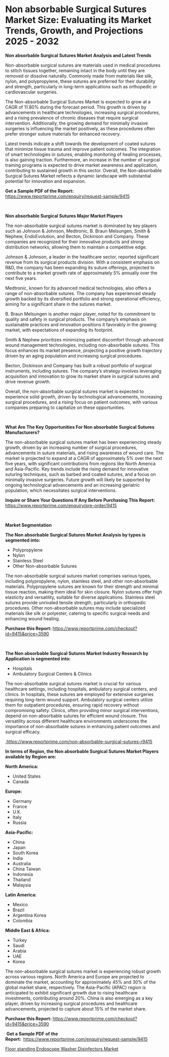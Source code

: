 <p><h1>Non absorbable Surgical Sutures Market Size: Evaluating its Market Trends, Growth, and Projections 2025 - 2032</h1></p><p><strong>Non absorbable Surgical Sutures Market Analysis and Latest Trends</strong></p>
<p><p>Non-absorbable surgical sutures are materials used in medical procedures to stitch tissues together, remaining intact in the body until they are removed or dissolve naturally. Commonly made from materials like silk, nylon, and polypropylene, these sutures are preferred for their durability and strength, particularly in long-term applications such as orthopedic or cardiovascular surgeries.</p><p>The Non-absorbable Surgical Sutures Market is expected to grow at a CAGR of 11.80% during the forecast period. This growth is driven by advancements in healthcare technologies, increasing surgical procedures, and a rising prevalence of chronic diseases that require surgical intervention. Additionally, the growing demand for minimally invasive surgeries is influencing the market positively, as these procedures often prefer stronger suture materials for enhanced recovery.</p><p>Latest trends indicate a shift towards the development of coated sutures that minimize tissue trauma and improve patient outcomes. The integration of smart technologies in sutures, enabling monitoring of healing processes, is also gaining traction. Furthermore, an increase in the number of surgical training programs is expected to drive market awareness and application, contributing to sustained growth in this sector. Overall, the Non-absorbable Surgical Sutures Market reflects a dynamic landscape with substantial potential for innovation and expansion.</p></p>
<p><strong>Get a Sample PDF of the Report:&nbsp;</strong> <a href="https://www.reportprime.com/enquiry/request-sample/9415?utm_campaign=2740&utm_medium=2&utm_source=Github&utm_content=ia&utm_term=20032025&utm_id=non-absorbable-surgical-sutures">https://www.reportprime.com/enquiry/request-sample/9415</a></p>
<p>&nbsp;</p>
<p><strong>Non absorbable Surgical Sutures Major Market Players</strong></p>
<p><p>The non-absorbable surgical sutures market is dominated by key players such as Johnson & Johnson, Medtronic, B. Braun Melsungen, Smith & Nephew, EndoEvolution, and Becton, Dickinson and Company. These companies are recognized for their innovative products and strong distribution networks, allowing them to maintain a competitive edge.</p><p>Johnson & Johnson, a leader in the healthcare sector, reported significant revenue from its surgical products division. With a consistent emphasis on R&D, the company has been expanding its suture offerings, projected to contribute to a market growth rate of approximately 5% annually over the next five years.</p><p>Medtronic, known for its advanced medical technologies, also offers a range of non-absorbable sutures. The company has experienced steady growth backed by its diversified portfolio and strong operational efficiency, aiming for a significant share in the sutures market.</p><p>B. Braun Melsungen is another major player, noted for its commitment to quality and safety in surgical products. The company’s emphasis on sustainable practices and innovation positions it favorably in the growing market, with expectations of expanding its footprint.</p><p>Smith & Nephew prioritizes minimizing patient discomfort through advanced wound management technologies, including non-absorbable sutures. This focus enhances its market presence, projecting a positive growth trajectory driven by an aging population and increasing surgical procedures.</p><p>Becton, Dickinson and Company has built a robust portfolio of surgical instruments, including sutures. The company’s strategy involves leveraging acquisition and innovation to grow its market share in surgical sutures and drive revenue growth.</p><p>Overall, the non-absorbable surgical sutures market is expected to experience solid growth, driven by technological advancements, increasing surgical procedures, and a rising focus on patient outcomes, with various companies preparing to capitalize on these opportunities.</p></p>
<p>&nbsp;</p>
<p><strong>What Are The Key Opportunities For Non absorbable Surgical Sutures Manufacturers?</strong></p>
<p><p>The non-absorbable surgical sutures market has been experiencing steady growth, driven by an increasing number of surgical procedures, advancements in suture materials, and rising awareness of wound care. The market is projected to expand at a CAGR of approximately 5% over the next five years, with significant contributions from regions like North America and Asia-Pacific. Key trends include the rising demand for innovative suturing techniques, such as barbed and coated sutures, and a focus on minimally invasive surgeries. Future growth will likely be supported by ongoing technological advancements and an increasing geriatric population, which necessitates surgical interventions.</p></p>
<p><strong>Inquire or Share Your Questions If Any Before Purchasing This Report:</strong> <a href="https://www.reportprime.com/enquiry/pre-order/9415?utm_campaign=2740&utm_medium=2&utm_source=Github&utm_content=ia&utm_term=20032025&utm_id=non-absorbable-surgical-sutures">https://www.reportprime.com/enquiry/pre-order/9415</a></p>
<p>&nbsp;</p>
<p><strong>Market Segmentation</strong></p>
<p><strong>The Non absorbable Surgical Sutures Market Analysis by types is segmented into:</strong></p>
<p><ul><li>Polypropylene</li><li>Nylon</li><li>Stainless Steel</li><li>Other Non-absorbable Sutures</li></ul></p>
<p><p>The non-absorbable surgical sutures market comprises various types, including polypropylene, nylon, stainless steel, and other non-absorbable materials. Polypropylene sutures are known for their strength and minimal tissue reaction, making them ideal for skin closure. Nylon sutures offer high elasticity and versatility, suitable for diverse applications. Stainless steel sutures provide unrivaled tensile strength, particularly in orthopedic procedures. Other non-absorbable sutures may include specialized materials like silk or polyester, catering to specific surgical needs and enhancing wound healing.</p></p>
<p><strong>Purchase this Report:&nbsp;</strong><a href="https://www.reportprime.com/checkout?id=9415&price=3590&utm_campaign=2740&utm_medium=2&utm_source=Github&utm_content=ia&utm_term=20032025&utm_id=non-absorbable-surgical-sutures">https://www.reportprime.com/checkout?id=9415&price=3590</a></p>
<p>&nbsp;</p>
<p><strong>The Non absorbable Surgical Sutures Market Industry Research by Application is segmented into:</strong></p>
<p><ul><li>Hospitals</li><li>Ambulatory Surgical Centers & Clinics</li></ul></p>
<p><p>The non-absorbable surgical sutures market is crucial for various healthcare settings, including hospitals, ambulatory surgical centers, and clinics. In hospitals, these sutures are employed for extensive surgeries requiring long-term wound support. Ambulatory surgical centers utilize them for outpatient procedures, ensuring rapid recovery without compromising safety. Clinics, often providing minor surgical interventions, depend on non-absorbable sutures for efficient wound closure. This versatility across different healthcare environments underscores the importance of non-absorbable sutures in enhancing patient outcomes and surgical efficacy.</p></p>
<p><a href="https://www.reportprime.com/non-absorbable-surgical-sutures-r9415?utm_campaign=2740&utm_medium=2&utm_source=Github&utm_content=ia&utm_term=20032025&utm_id=non-absorbable-surgical-sutures">&nbsp;https://www.reportprime.com/non-absorbable-surgical-sutures-r9415</a></p>
<p><strong>In terms of Region, the Non absorbable Surgical Sutures Market Players available by Region are:</strong></p>
<p>
    <p> <strong> North America: </strong>
        <ul>
            <li>United States</li>
            <li>Canada</li>
        </ul>
        </p> 
    <p> <strong> Europe: </strong>
        <ul>
            <li>Germany</li>
            <li>France</li>
            <li>U.K.</li>
            <li>Italy</li>
            <li>Russia</li>
        </ul>
        </p> 
    <p> <strong> Asia-Pacific: </strong>
        <ul>
            <li>China</li>
            <li>Japan</li>
            <li>South Korea</li>
            <li>India</li>
            <li>Australia</li>
            <li>China Taiwan</li>
            <li>Indonesia</li>
            <li>Thailand</li>
            <li>Malaysia</li>
        </ul>
        </p> 
    <p> <strong> Latin America: </strong>
        <ul>
            <li>Mexico</li>
            <li>Brazil</li>
            <li>Argentina Korea</li>
            <li>Colombia</li>
        </ul>
        </p> 
    <p> <strong> Middle East & Africa: </strong>
        <ul>
            <li>Turkey</li>
            <li>Saudi</li>
            <li>Arabia</li>
            <li>UAE</li>
            <li>Korea</li>
        </ul>
    </p>
    </p>
<p><p>The non-absorbable surgical sutures market is experiencing robust growth across various regions. North America and Europe are projected to dominate the market, accounting for approximately 45% and 30% of the global market share, respectively. The Asia-Pacific (APAC) region is anticipated to exhibit significant growth due to rising healthcare investments, contributing around 20%. China is also emerging as a key player, driven by increasing surgical procedures and healthcare advancements, projected to capture about 15% of the market share.</p></p>
<p><strong>Purchase this Report: </strong><a href="https://www.reportprime.com/checkout?id=9415&price=3590&utm_campaign=2740&utm_medium=2&utm_source=Github&utm_content=ia&utm_term=20032025&utm_id=non-absorbable-surgical-sutures">https://www.reportprime.com/checkout?id=9415&price=3590</a></p>
<p>&nbsp;<strong>Get a Sample PDF of the Report:&nbsp;&nbsp;</strong><a href="https://www.reportprime.com/enquiry/request-sample/9415?utm_campaign=2740&utm_medium=2&utm_source=Github&utm_content=ia&utm_term=20032025&utm_id=non-absorbable-surgical-sutures">https://www.reportprime.com/enquiry/request-sample/9415</a></p>
<p><strong></strong></p>
<p><p><a href="https://github.com/djembashote/Market-Research-Report-List-1/blob/main/floor-standing-endoscope-washer-disinfectors-market.md?utm_campaign=2740&utm_medium=2&utm_source=Github&utm_content=ia&utm_term=20032025&utm_id=non-absorbable-surgical-sutures">Floor standing Endoscope Washer Disinfectors Market</a></p></p>